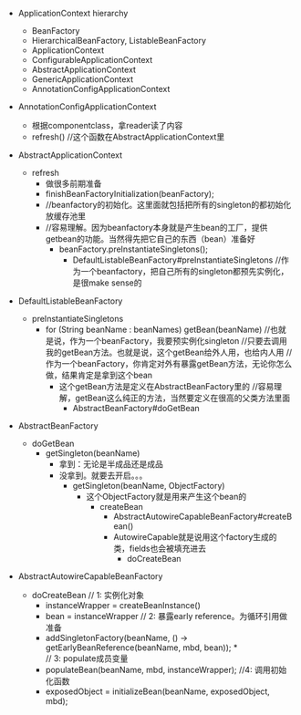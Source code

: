 
* ApplicationContext hierarchy
    * BeanFactory
    * HierarchicalBeanFactory, ListableBeanFactory
    * ApplicationContext
    * ConfigurableApplicationContext
    * AbstractApplicationContext
    * GenericApplicationContext
    * AnnotationConfigApplicationContext
    

* AnnotationConfigApplicationContext
    * 根据componentclass，拿reader读了内容
    * refresh() //这个函数在AbstractApplicationContext里
        
* AbstractApplicationContext
    * refresh
        * 做很多前期准备
        * finishBeanFactoryInitialization(beanFactory); 
        * //beanfactory的初始化。这里面就包括把所有的singleton的都初始化放缓存池里
        * //容易理解。因为beanfactory本身就是产生bean的工厂，提供getbean的功能。当然得先把它自己的东西（bean）准备好
            * beanFactory.preInstantiateSingletons();
                * DefaultListableBeanFactory#preInstantiateSingletons
                //作为一个beanfactory，把自己所有的singleton都预先实例化，是很make sense的


* DefaultListableBeanFactory
    * preInstantiateSingletons
        * for (String beanName : beanNames) getBean(beanName)
        //也就是说，作为一个beanFactory，我要预实例化singleton
        //只要去调用我的getBean方法。也就是说，这个getBean给外人用，也给内人用
        //作为一个beanFactory，你肯定对外有暴露getBean方法，无论你怎么做，结果肯定是拿到这个bean
            * 这个getBean方法是定义在AbstractBeanFactory里的
            //容易理解，getBean这么纯正的方法，当然要定义在很高的父类方法里面       
                * AbstractBeanFactory#doGetBean       
                    
* AbstractBeanFactory
    * doGetBean                  
        * getSingleton(beanName)                
            * 拿到：无论是半成品还是成品           
            * 没拿到。就要去开启。。。
                * getSingleton(beanName, ObjectFactory)
                    * 这个ObjectFactory就是用来产生这个bean的
                        * createBean
                            * AbstractAutowireCapableBeanFactory#createBean()
                            * AutowireCapable就是说用这个factory生成的类，fields也会被填充进去
                                * doCreateBean
                    
                    
* AbstractAutowireCapableBeanFactory
    * doCreateBean
       // 1: 实例化对象
       * instanceWrapper = createBeanInstance()
       * bean = instanceWrapper
       // 2: 暴露early reference。为循环引用做准备
       * addSingletonFactory(beanName, () -> getEarlyBeanReference(beanName, mbd, bean));
          *                    
       // 3: populate成员变量
       * populateBean(beanName, mbd, instanceWrapper);
       //4: 调用初始化函数
       * exposedObject = initializeBean(beanName, exposedObject, mbd);             
                    
                    
                    
                    
                    
                    
                    
                    
                    
                    
                    
                    
                    
                    
                    
                    
                    
                    
                    
                    
                    
                    
                    
                    
                    
                    
                
                